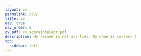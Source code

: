 ```yaml
---
layout: cv
permalink: /cv/
title: cv
nav: true
nav_order: 5
cv_pdf: cv_soorajnhaloor.pdf
description: My resumé is not all lies. My name is correct !
toc:
  sidebar: left
---
```

